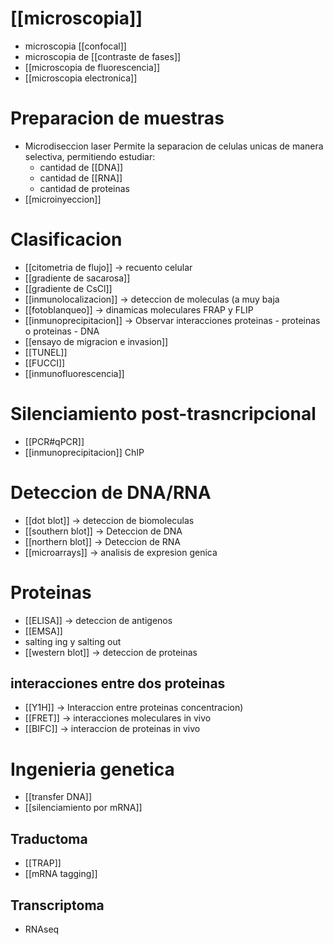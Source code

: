 # [[microscopia]]

- microscopia [[confocal]]
- microscopia de [[contraste de fases]]
- [[microscopia de fluorescencia]]
- [[microscopia electronica]]

# Preparacion de muestras

- Microdiseccion laser
  Permite la separacion de celulas unicas de manera selectiva, permitiendo estudiar:
  - cantidad de [[DNA]]
  - cantidad de [[RNA]]
  - cantidad de proteinas
- [[microinyeccion]]

# Clasificacion

- [[citometria de flujo]] → recuento celular
- [[gradiente de sacarosa]]
- [[gradiente de CsCl]]
- [[inmunolocalizacion]] → deteccion de moleculas (a muy baja
- [[fotoblanqueo]] → dinamicas moleculares FRAP y FLIP
- [[inmunoprecipitacion]] → Observar interacciones proteinas - proteinas o proteinas - DNA
- [[ensayo de migracion e invasion]]
- [[TUNEL]]
- [[FUCCI]]
- [[inmunofluorescencia]]

# Silenciamiento post-trasncripcional

- [[PCR#qPCR]]
- [[inmunoprecipitacion]] ChIP

# Deteccion de DNA/RNA

- [[dot blot]] → deteccion de biomoleculas
- [[southern blot]] → Deteccion de DNA
- [[northern blot]] → Deteccion de RNA
- [[microarrays]] → analisis de expresion genica

# Proteinas

- [[ELISA]] → deteccion de antigenos
- [[EMSA]]
- salting ing y salting out
- [[western blot]] → deteccion de proteinas

## interacciones entre dos proteinas

- [[Y1H]] → Interaccion entre proteinas
concentracion)
- [[FRET]] → interacciones moleculares in vivo
- [[BIFC]] → interaccion de proteinas in vivo

# Ingenieria genetica

- [[transfer DNA]]
- [[silenciamiento por mRNA]]

## Traductoma

- [[TRAP]]
- [[mRNA tagging]]

## Transcriptoma
- RNAseq